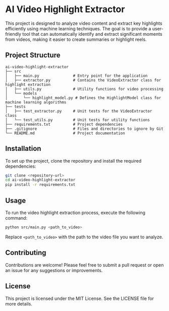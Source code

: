 # AI Video Highlight Extractor

This project is designed to analyze video content and extract key highlights efficiently using machine learning techniques. The goal is to provide a user-friendly tool that can automatically identify and extract significant moments from videos, making it easier to create summaries or highlight reels.

## Project Structure

```
ai-video-highlight-extractor
├── src
│   ├── main.py               # Entry point for the application
│   ├── extractor.py          # Contains the VideoExtractor class for highlight extraction
│   ├── utils.py              # Utility functions for video processing
│   └── models
│       └── highlight_model.py # Defines the HighlightModel class for machine learning algorithms
├── tests
│   ├── test_extractor.py     # Unit tests for the VideoExtractor class
│   └── test_utils.py         # Unit tests for utility functions
├── requirements.txt          # Project dependencies
├── .gitignore                # Files and directories to ignore by Git
└── README.md                 # Project documentation
```

## Installation

To set up the project, clone the repository and install the required dependencies:

```bash
git clone <repository-url>
cd ai-video-highlight-extractor
pip install -r requirements.txt
```

## Usage

To run the video highlight extraction process, execute the following command:

```bash
python src/main.py <path_to_video>
```

Replace `<path_to_video>` with the path to the video file you want to analyze.

## Contributing

Contributions are welcome! Please feel free to submit a pull request or open an issue for any suggestions or improvements.

## License

This project is licensed under the MIT License. See the LICENSE file for more details.